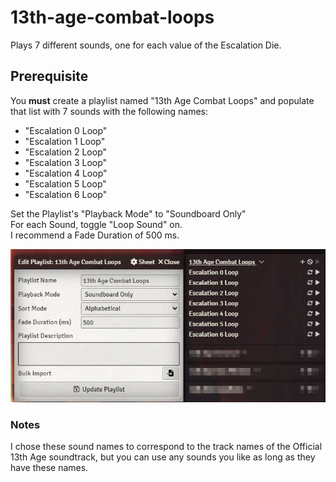 # 13th-age-combat-loops
Plays 7 different sounds, one for each value of the Escalation Die.

## Prerequisite
You **must** create a playlist named "13th Age Combat Loops" and populate that list with 7 sounds with the following names:  
- "Escalation 0 Loop"
- "Escalation 1 Loop"
- "Escalation 2 Loop"
- "Escalation 3 Loop"
- "Escalation 4 Loop"
- "Escalation 5 Loop"
- "Escalation 6 Loop"

Set the Playlist's "Playback Mode" to "Soundboard Only"  
For each Sound, toggle "Loop Sound" on.  
I recommend a Fade Duration of 500 ms.  

![Screenshot of Playlist](/assets/images/13th-age-combat-loops-screenshot.jpg "Screenshot of Playlist")

### Notes
I chose these sound names to correspond to the track names of the Official 13th Age soundtrack, but you can use any sounds you like as long as they have these names.

